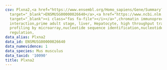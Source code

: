 ```yaml
---
csv: Plxna2,<a href="https://www.ensembl.org/Homo_sapiens/Gene/Summary?db=core;g=ENSMUSG00000026640"
  target="_blank">ENSMUSG00000026640</a>,<a href="https://www.ncbi.nlm.nih.gov/pubmed/23834426"
  target="_blank"><i class="fas fa-file"></i></a>",chromatin immunoprecipitation assay,direct
  interaction,prime adult stage, liver, Hepatocyte, high throughput transcription
  profiling by microarray,nucleotide sequence identification,nucleotide sequence identification,transcriptional
  regulation,
data_alias: Plxna2
data_id: ENSMUSG00000026640
data_numevidence: 1
data_species: Mus musculus
data_taxid: '10090'
title: Plxna2
---
```

